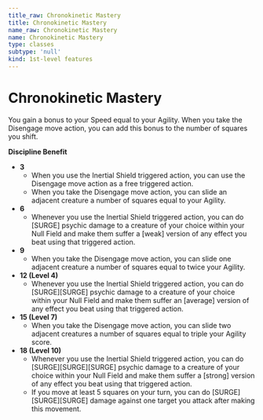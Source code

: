 ```yaml
---
title_raw: Chronokinetic Mastery
title: Chronokinetic Mastery
name_raw: Chronokinetic Mastery
name: Chronokinetic Mastery
type: classes
subtype: 'null'
kind: 1st-level features
---
```


# Chronokinetic Mastery

You gain a bonus to your Speed equal to your Agility. When you take the Disengage move action, you can add this bonus to the number of squares you shift.

**Discipline Benefit**

- **3**
  - When you use the Inertial Shield triggered action, you can use the Disengage move action as a free triggered action.
  - When you take the Disengage move action, you can slide an adjacent creature a number of squares equal to your Agility.
- **6**
  - Whenever you use the Inertial Shield triggered action, you can do \[SURGE\] psychic damage to a creature of your choice within your Null Field and make them suffer a \[weak\] version of any effect you beat using that triggered action.
- **9**
  - When you take the Disengage move action, you can slide one adjacent creature a number of squares equal to twice your Agility.
- **12 (Level 4)**
  - Whenever you use the Inertial Shield triggered action, you can do \[SURGE\]\[SURGE\] psychic damage to a creature of your choice within your Null Field and make them suffer an \[average\] version of any effect you beat using that triggered action.
- **15 (Level 7)**
  - When you take the Disengage move action, you can slide two adjacent creatures a number of squares equal to triple your Agility score.
- **18 (Level 10)**
  - Whenever you use the Inertial Shield triggered action, you can do \[SURGE\]\[SURGE\]\[SURGE\] psychic damage to a creature of your choice within your Null Field and make them suffer a \[strong\] version of any effect you beat using that triggered action.
  - If you move at least 5 squares on your turn, you can do \[SURGE\]\[SURGE\]\[SURGE\] damage against one target you attack after making this movement.

